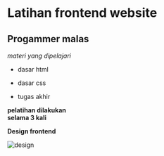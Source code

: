 # Latihan frontend website

Progammer malas
--

*materi yang dipelajari*

- dasar html

- dasar css

- tugas akhir

**pelatihan dilakukan<br>
selama 3 kali**

**Design frontend**

![design](front_end1/REFERENSI_WEBSITE.jpg)


